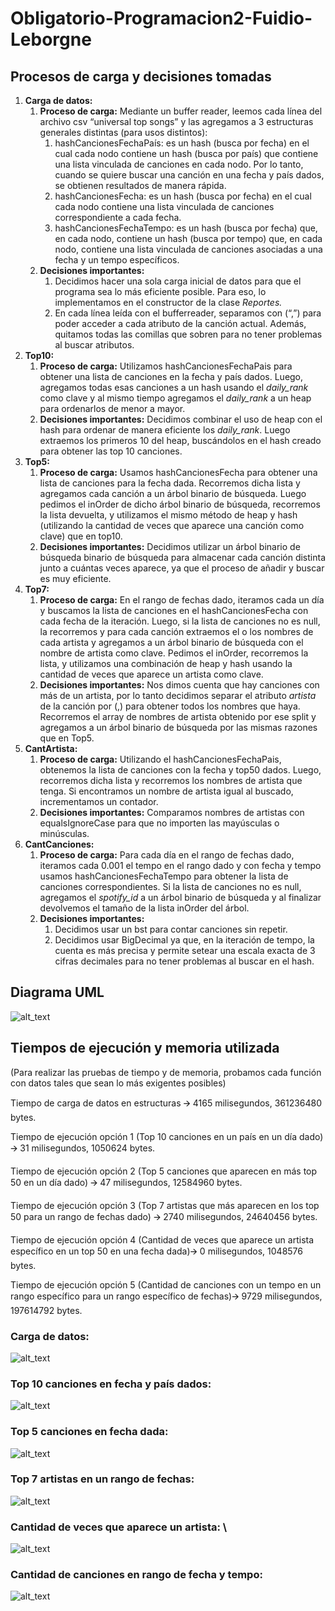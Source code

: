 # Obligatorio-Programacion2-Fuidio-Leborgne

## Procesos de carga y decisiones tomadas



1. **Carga de datos:**
    1. **Proceso de carga:** Mediante un buffer reader, leemos cada línea del archivo csv “universal top songs” y las agregamos a 3 estructuras generales distintas (para usos distintos):
        1. hashCancionesFechaPaís: es un hash (busca por fecha) en el cual cada nodo contiene un hash (busca por país) que contiene una lista vinculada de canciones en cada nodo. Por lo tanto, cuando se quiere buscar una canción en una fecha y país dados, se obtienen resultados de manera rápida.
        2. hashCancionesFecha: es un hash (busca por fecha) en el cual cada nodo contiene una lista vinculada de canciones correspondiente a cada fecha.
       3. hashCancionesFechaTempo: es un hash (busca por fecha) que, en cada nodo, contiene un hash (busca por tempo) que, en cada nodo, contiene una lista vinculada de canciones asociadas a una fecha y un tempo específicos.
    2. **Decisiones importantes:** 
        1. Decidimos hacer una sola carga inicial de datos para que el programa sea lo más eficiente posible. Para eso, lo implementamos en el constructor de la clase _Reportes._
        2. En cada línea leída con el bufferreader, separamos con (“,”) para poder acceder a cada atributo de la canción actual. Además, quitamos todas las comillas que sobren para no tener problemas al buscar atributos.
2. **Top10:**
    1. **Proceso de carga:** Utilizamos hashCancionesFechaPais para obtener una lista de canciones en la fecha y país dados. Luego, agregamos todas esas canciones a un hash usando el _daily_rank_ como clave y al mismo tiempo agregamos el _daily_rank_ a un heap para ordenarlos de menor a mayor.
    2. **Decisiones importantes:** Decidimos combinar el uso de heap con el hash para ordenar de manera eficiente los _daily_rank_. Luego extraemos los primeros 10 del heap, buscándolos en el hash creado para obtener las top 10 canciones.
3. **Top5:**
    1. **Proceso de carga:** Usamos hashCancionesFecha para obtener una lista de canciones para la fecha dada. Recorremos dicha lista y agregamos cada canción a un árbol binario de búsqueda. Luego pedimos el inOrder de dicho árbol binario de búsqueda, recorremos la lista devuelta, y utilizamos el mismo método de heap y hash (utilizando la cantidad de veces que aparece una canción como clave) que en top10.
    2. **Decisiones importantes:** Decidimos utilizar un árbol binario de búsqueda binario de búsqueda para almacenar cada canción distinta junto a cuántas veces aparece, ya que el proceso de añadir y buscar es muy eficiente.
4. **Top7:**
    1. **Proceso de carga:** En el rango de fechas dado, iteramos cada un día y buscamos la lista de canciones en el hashCancionesFecha con cada fecha de la iteración. Luego, si la lista de canciones no es null, la recorremos y para cada canción extraemos el o los nombres de cada artista y agregamos a un árbol binario de búsqueda con el nombre de artista como clave. Pedimos el inOrder, recorremos la lista, y utilizamos una combinación de heap y hash usando la cantidad de veces que aparece un artista como clave.
    2. **Decisiones importantes:** Nos dimos cuenta que hay canciones con más de un artista, por lo tanto decidimos separar el atributo _artista_ de la canción por (,) para obtener todos los nombres que haya. Recorremos el array de nombres de artista obtenido por ese split y agregamos a un árbol binario de búsqueda por las mismas razones que en Top5.
5. **CantArtista:**
    1. **Proceso de carga:** Utilizando el hashCancionesFechaPais, obtenemos la lista de canciones con la fecha y top50 dados. Luego, recorremos dicha lista y recorremos los nombres de artista que tenga. Si encontramos un nombre de artista igual al buscado, incrementamos un contador.
    2. **Decisiones importantes:** Comparamos nombres de artistas con equalsIgnoreCase para que no importen las mayúsculas o minúsculas.
6. **CantCanciones:**
    1. **Proceso de carga:** Para cada día en el rango de fechas dado, iteramos cada 0.001 el tempo en el rango dado y con fecha y tempo usamos hashCancionesFechaTempo para obtener la lista de canciones correspondientes. Si la lista de canciones no es null, agregamos el _spotify_id_ a un árbol binario de búsqueda y al finalizar devolvemos el tamaño de la lista inOrder del árbol.
    2. **Decisiones importantes:**
        1. Decidimos usar un bst para contar canciones sin repetir.
        2. Decidimos usar BigDecimal ya que, en la iteración de tempo, la cuenta es más precisa y permite setear una escala exacta de 3 cifras decimales para no tener problemas al buscar en el hash.


## Diagrama UML

![alt_text](images/uml.png "image_tooltip")

## 


## Tiempos de ejecución y memoria utilizada

(Para realizar las pruebas de tiempo y de memoria, probamos cada función con datos tales que sean lo más exigentes posibles)

Tiempo de carga de datos en estructuras 🡪 4165 milisegundos, 361236480 bytes.

Tiempo de ejecución opción 1 (Top 10 canciones en un país en un día dado) 🡪 31 milisegundos, 1050624 bytes.

Tiempo de ejecución opción 2 (Top 5 canciones que aparecen en más top 50 en un día dado) 🡪 47 milisegundos, 12584960 bytes.

Tiempo de ejecución opción 3 (Top 7 artistas que más aparecen en los top 50 para un rango de fechas dado) 🡪 2740 milisegundos, 24640456 bytes.

Tiempo de ejecución opción 4 (Cantidad de veces que aparece un artista específico en un top 50 en una fecha dada)🡪 0 milisegundos, 1048576 bytes.

Tiempo de ejecución opción 5 (Cantidad de canciones con un tempo en un rango específico para un rango específico de fechas)🡪 9729 milisegundos, 197614792 bytes.


### 


### Carga de datos:


![alt_text](images/image1.png "image_tooltip")



### Top 10 canciones en fecha y país dados:



![alt_text](images/image2.png "image_tooltip")



### Top 5 canciones en fecha dada:



![alt_text](images/image3.png "image_tooltip")



### Top 7 artistas en un rango de fechas:



![alt_text](images/image4.png "image_tooltip")



### Cantidad de veces que aparece un artista: \


![alt_text](images/image5.png "image_tooltip")



### Cantidad de canciones en rango de fecha y tempo:



![alt_text](images/image6.png "image_tooltip")

